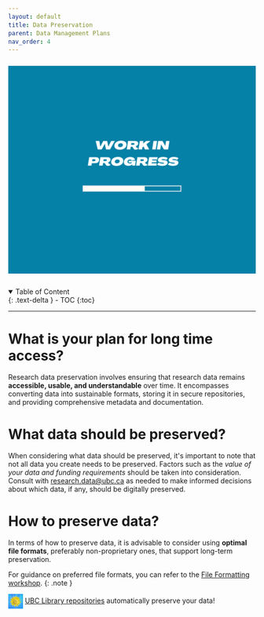 ```yaml
---
layout: default
title: Data Preservation
parent: Data Management Plans
nav_order: 4
---
```


<p style="margin-top:25px">
<img src="figures/work-in-progress.png" width="600"/>
</p>

<p style="margin-top:25px;margin-left:30px;margin-bottom:25px"></p>

<details open markdown="block">
  <summary>
    Table of Content
  </summary>
  {: .text-delta }
 - TOC
{:toc}
</details>


---
# What is your plan for long time access?
Research data preservation involves ensuring that research data remains **accessible, usable, and understandable** over time. It encompasses converting data into sustainable formats, storing it in secure repositories, and providing comprehensive metadata and documentation.


# What data should be preserved?

When considering what data should be preserved, it's important to note that not all data you create needs to be preserved. Factors such as the *value of your data and funding requirements* should be taken into consideration. Consult with <research.data@ubc.ca> as needed to make informed decisions about which data, if any, should be digitally preserved.


# How to preserve data?

In terms of how to preserve data, it is advisable to consider using **optimal file formats**, preferably non-proprietary ones, that support long-term preservation. 

For guidance on preferred file formats, you can refer to the <a href="02_file_formats.md" target="_blank">File Formatting workshop</a>.
{: .note }

<img src="figures/sun.jpg" align="center" width="30"/>
<a href="https://researchdata.library.ubc.ca/deposit/" target="_blank">UBC Library repositories</a> automatically preserve your data! 





